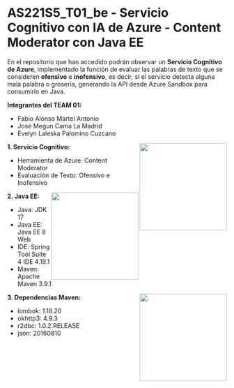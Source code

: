# AS221S5_T01_be - Servicio Cognitivo con IA de Azure - Content Moderator con Java EE
En el repositorio que han accedido podrán observar un **Servicio Cognitivo de Azure**, implementado la función de evaluar las palabras de texto que se consideren **ofensivo** e **inofensivo**, es decir, si el servicio detecta alguna mala palabra o grosería, generando la API desde Azure Sandbox para consumirlo en Java.

**Integrantes del TEAM 01:**
- Fabio Alonso Martel Antonio
- José Megun Cama La Madrid
- Evelyn Laleska Palomino Cuzcano

**1. Servicio Cognitivo:**
<img src ="https://www.tec-innova.mx/wp-content/uploads/2021/05/Microsoft-Azure-Para-Empresas.jpg" align="right" style="width: 200px"/>
- Herramienta de Azure: Content Moderator
- Evaluación de Texto: Ofensivo e Inofensivo

**2. Java EE:**
<img src ="https://i0.wp.com/windtux.com/wp-content/uploads/2017/08/javaee-logo.png?ssl=1" align="right" style="width: 200px"/>
- Java: JDK 17
- Java EE: Java EE 8 Web
- IDE: Spring Tool Suite 4 IDE 4.19.1
- Maven: Apache Maven 3.9.1

**3. Dependencias Maven:**
<img src ="https://upload.wikimedia.org/wikipedia/commons/thumb/5/52/Apache_Maven_logo.svg/1280px-Apache_Maven_logo.svg.png" align="right" style="width: 200px"/>
* lombok: 1.18.20
* okhttp3: 4.9.3
* r2dbc: 1.0.2.RELEASE
* json: 20160810

